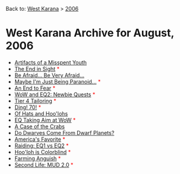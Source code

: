 Back to: [West Karana](/posts/westkarana.md) > [2006](/posts/2006/westkarana.md)
# West Karana Archive for August, 2006

* [Artifacts of a Misspent Youth](215.md) <span style="color:red;"></span>
* [The End in Sight](219.md) <span style="color:red;">*</span>
* [Be Afraid... Be Very Afraid...](224.md) <span style="color:red;"></span>
* [Maybe I'm Just Being Paranoid...](225.md) <span style="color:red;">*</span>
* [An End to Fear](230.md) <span style="color:red;">*</span>
* [WoW and EQ2: Newbie Quests](232.md) <span style="color:red;">*</span>
* [Tier 4 Tailoring](237.md) <span style="color:red;">*</span>
* [Ding! 70!](240.md) <span style="color:red;">*</span>
* [Of Hats and Hoo'lohs](246.md) <span style="color:red;"></span>
* [EQ Taking Aim at WoW](249.md) <span style="color:red;">*</span>
* [A Case of the Crabs](252.md) <span style="color:red;"></span>
* [Do Dwarves Come From Dwarf Planets?](254.md) <span style="color:red;"></span>
* [America's Favorite](256.md) <span style="color:red;">*</span>
* [Raiding: EQ1 vs EQ2](259.md) <span style="color:red;">*</span>
* [Hoo'loh is Colorblind](265.md) <span style="color:red;">*</span>
* [Farming Anguish](268.md) <span style="color:red;">*</span>
* [Second Life: MUD 2.0](271.md) <span style="color:red;">*</span>
